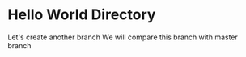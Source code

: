 # Hello World Directory

Let's create another branch
We will compare this branch with master branch
